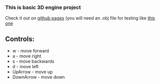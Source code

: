 ### This is basic 3D engine project
Check it out on [github pages](https://notnuff.github.io/3Dengine/)
(you will need an .obj file for testing like [this one ]([https://notnuff.github.io/3Dengine/](https://graphics.stanford.edu/courses/cs148-10-summer/as3/code/as3/teapot.obj))

## Controls:
- w - move forward
- a - move right
- s - move backwards
- d - move left
- UpArrow - move up
- DownArrow - move down

